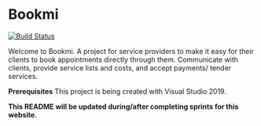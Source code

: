 # Bookmi

[![Build Status](https://dev.azure.com/aaronaleixander/Bookmi-Fall2019/_apis/build/status/heIIoAaron.Bookmi?branchName=master)](https://dev.azure.com/aaronaleixander/Bookmi-Fall2019/_build/latest?definitionId=2&branchName=master)

Welcome to Bookmi. A project for service providers to make it easy for their clients to book appointments directly through them. 
Communicate with clients, provide service lists and costs, and accept payments/ tender services.

<b>Prerequisites</b>
This project is being created with Visual Studio 2019.

<b>This README will be updated during/after completing sprints for this website.</b>
